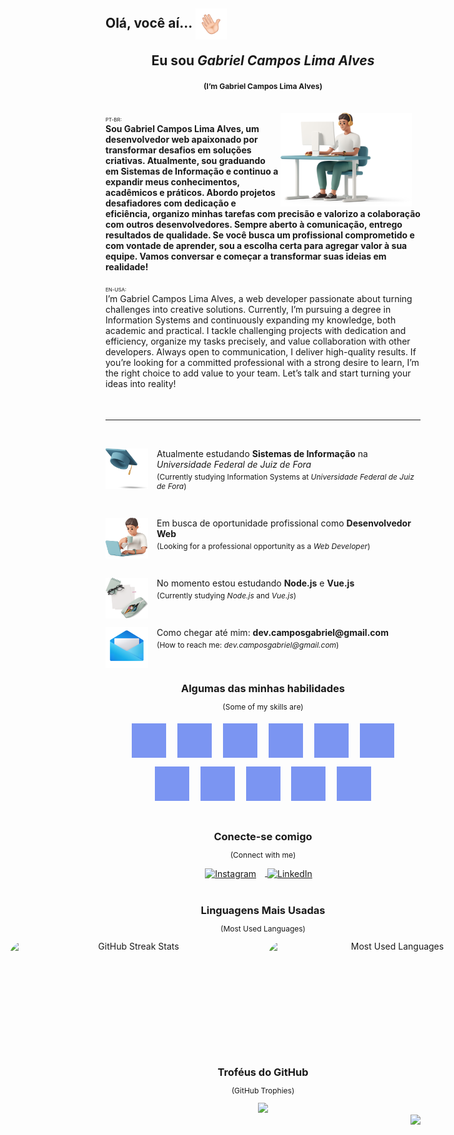 <!-- Header Section -->
<h2 align="left">Olá, você aí...
  <img align="center" width="50px" height="50px" src="./plus/Main/hello.gif" alt="Olá">
  <br>
  <p align="center">Eu sou <i>Gabriel Campos Lima Alves</i></p>
  <p align="center" style="font-size: 12px;">(I’m Gabriel Campos Lima Alves)</p>
</h2>

<br>

<!-- About Me Section -->
<div>
  <img width="210px" height="150px" align="right" src="./plus/Main/top.png" alt="Profile Top" style="margin-right: 1em;">
  
  <div align="left">
    <span style="font-size: 8px;">PT-BR:</span>
    <h4 style="font-size: 14px; margin-top: 0; margin-bottom: 0;">
      Sou Gabriel Campos Lima Alves, um desenvolvedor web apaixonado por transformar desafios em soluções criativas. Atualmente, sou graduando em Sistemas de Informação e continuo a expandir meus conhecimentos, acadêmicos e práticos. Abordo projetos desafiadores com dedicação e eficiência, organizo minhas tarefas com precisão e valorizo a colaboração com outros desenvolvedores. Sempre aberto à comunicação, entrego resultados de qualidade. Se você busca um profissional comprometido e com vontade de aprender, sou a escolha certa para agregar valor à sua equipe. Vamos conversar e começar a transformar suas ideias em realidade!
    </h4>
  </div>
  
  <br>
  
  <div align="left">
    <span style="font-size: 8px;">EN-USA:</span>
    <h4 style="font-size: 14px; margin-top: 0; font-weight: normal;">
      I’m Gabriel Campos Lima Alves, a web developer passionate about turning challenges into creative solutions. Currently, I’m pursuing a degree in Information Systems and continuously expanding my knowledge, both academic and practical. I tackle challenging projects with dedication and efficiency, organize my tasks precisely, and value collaboration with other developers. Always open to communication, I deliver high-quality results. If you’re looking for a committed professional with a strong desire to learn, I’m the right choice to add value to your team. Let’s talk and start turning your ideas into reality!
    </h4>
  </div>
</div>

<br>

<hr>

<br>

<!-- Sections with Icons and Descriptions -->
<div>
  <img align="left" src="./plus/Main/tip1.png" alt="Universidade" width="68px" height="65px" style="margin-right: 1em;">
  <p style="margin-left: 3em;">Atualmente estudando <b>Sistemas de Informação</b> na <i>Universidade Federal de Juiz de Fora</i></p>
  <p style="margin-left: 3em; margin-top: -10px; font-size: 12px;">
    (Currently studying Information Systems at <i>Universidade Federal de Juiz de Fora</i>)
  </p>
</div>

<br>

<div>
  <img align="left" src="./plus/Main/tip2.png" alt="Experiência" width="68px" height="65px" style="margin-right: 1em;">
  <p style="margin-left: 3em;">Em busca de oportunidade profissional como <b>Desenvolvedor Web</b></p>
  <p style="margin-left: 3em; margin-top: -10px; font-size: 12px;">
    (Looking for a professional opportunity as a <i>Web Developer</i>)
  </p>
</div>

<br>

<div>
  <img align="left" src="./plus/Main/tip3.png" alt="Aprendizado" width="68px" height="65px" style="margin-right: 1em;">
  <p style="margin-left: 3em;">No momento estou estudando <b>Node.js</b> e <b>Vue.js</b></p>
  <p style="margin-left: 3em; margin-top: -10px; font-size: 12px;">
    (Currently studying <i>Node.js</i> and <i>Vue.js</i>)
  </p>
</div>

<br>

<div>
  <img align="left" src="./plus/Main/tip4.png" alt="Contato" width="68px" height="65px" style="margin-right: 1em;">
  <p style="margin-left: 3em;">Como chegar até mim: <b>dev.camposgabriel@gmail.com</b></p>
  <p style="margin-left: 3em; margin-top: -10px; font-size: 12px;">
    (How to reach me: <i>dev.camposgabriel@gmail.com</i>)
  </p>
</div>

<br>

<!-- Skills Section -->
<div align="center">
  <h3 style="margin-bottom: 0;">Algumas das minhas habilidades</h3>
  <p style="font-size: 12px;">(Some of my skills are)</p>
  
<img style="cursor: pointer; margin: 0.5em; filter: brightness(0) saturate(100%) invert(60%) sepia(30%) saturate(3000%) hue-rotate(200deg) brightness(100%) contrast(90%);" align="center" src="./plus/languages/nextjs.svg" alt="Next.js" width="55px" height="55px" title="Next.js">
  <img style="cursor: pointer; margin: 0.5em; filter: brightness(0) saturate(100%) invert(60%) sepia(30%) saturate(3000%) hue-rotate(200deg) brightness(100%) contrast(90%);" align="center" src="./plus/languages/reactjs.svg" alt="React" width="55px" height="55px" title="React">
  <img style="cursor: pointer; margin: 0.5em; filter: brightness(0) saturate(100%) invert(60%) sepia(30%) saturate(3000%) hue-rotate(200deg) brightness(100%) contrast(90%);" align="center" src="./plus/languages/javascript.svg" alt="JavaScript" width="55px" height="55px" title="JavaScript">
  <img style="cursor: pointer; margin: 0.5em; filter: brightness(0) saturate(100%) invert(60%) sepia(30%) saturate(3000%) hue-rotate(200deg) brightness(100%) contrast(90%);" align="center" src="./plus/languages/typescript.svg" alt="TypeScript" width="55px" height="55px" title="TypeScript">
  <img style="cursor: pointer; margin: 0.5em; filter: brightness(0) saturate(100%) invert(60%) sepia(30%) saturate(3000%) hue-rotate(200deg) brightness(100%) contrast(90%);" align="center" src="./plus/languages/html.svg" alt="HTML" width="55px" height="55px" title="HTML">
  <img style="cursor: pointer; margin: 0.5em; filter: brightness(0) saturate(100%) invert(60%) sepia(30%) saturate(3000%) hue-rotate(200deg) brightness(100%) contrast(90%);" align="center" src="./plus/languages/css.svg" alt="CSS" width="55px" height="55px" title="CSS">
  <img style="cursor: pointer; margin: 0.5em; filter: brightness(0) saturate(100%) invert(60%) sepia(30%) saturate(3000%) hue-rotate(200deg) brightness(100%) contrast(90%);" align="center" src="./plus/languages/bootstrap.svg" alt="Bootstrap" width="55px" height="55px" title="Bootstrap">
  <img style="cursor: pointer; margin: 0.5em; filter: brightness(0) saturate(100%) invert(60%) sepia(30%) saturate(3000%) hue-rotate(200deg) brightness(100%) contrast(90%);" align="center" src="./plus/languages/git.svg" alt="Git" width="55px" height="55px" title="Git">
  <img style="cursor: pointer; margin: 0.5em; filter: brightness(0) saturate(100%) invert(60%) sepia(30%) saturate(3000%) hue-rotate(200deg) brightness(100%) contrast(90%);" align="center" src="./plus/languages/github.svg" alt="GitHub" width="55px" height="55px" title="GitHub">
  <img style="cursor: pointer; margin: 0.5em; filter: brightness(0) saturate(100%) invert(60%) sepia(30%) saturate(3000%) hue-rotate(200deg) brightness(100%) contrast(90%);" align="center" src="./plus/languages/node.svg" alt="Node.js" width="55px" height="55px" title="Node.js">
  <img style="cursor: pointer; margin: 0.5em; filter: brightness(0) saturate(100%) invert(60%) sepia(30%) saturate(3000%) hue-rotate(200deg) brightness(100%) contrast(90%);" align="center" src="./plus/languages/vuejs.svg" alt="Vue.js" width="55px" height="55px" title="Vue.js">
</div>

<br>

<!-- Connect Section -->
<div align="center">
  <h3 style="margin-bottom: 0;">Conecte-se comigo</h3>
  <p style="font-size: 12px;">(Connect with me)</p>
  
  <a href="https://instagram.com/dev.camposg" target="_blank">
    <img align="center" src="./plus/Networks/ig.png" alt="Instagram" width="70px" height="70px" style="margin-right: 1em;">
  </a>
  <a href="https://www.linkedin.com/in/gabriel-campos-lima-alves-947554249/" target="_blank">
    <img align="center" src="./plus/Networks/in.png" alt="LinkedIn" width="70px" height="70px" style="margin-right: 1em;">
  </a>
</div>

<br>

<!-- Stats Section -->
<div align="center">
  <h3 style="margin-bottom: 0;">Linguagens Mais Usadas</h3>
  <p style="font-size: 12px;">(Most Used Languages)</p>
  
  <div style="display: flex; justify-content: center; gap: 1em;">
    <img src="https://streak-stats.demolab.com?user=CamposCodes&theme=tokyonight&hide_border=true&border_radius=25&date_format=M%20j%5B%2C%20Y%5D" width="400px" height="160px" style="border-radius: 2em;" alt="GitHub Streak Stats"/>
    <img src="https://github-readme-stats.vercel.app/api/top-langs/?username=CamposCodes&layout=compact&theme=tokyonight&hide_border=true" width="400px" height="160px" style="border-radius: 2em;" alt="Most Used Languages"/>
  </div>
</div>

<br>

<!-- Trophies Section -->
<div align="center">
  <h3 style="margin-bottom: 0;">Troféus do GitHub</h3>
  <p style="font-size: 12px;">(GitHub Trophies)</p>
  <img style="border: none" height="150em" src="https://github-profile-trophy.vercel.app/?username=CamposCodes&hide_border=true&margin-w=10&theme=tokyonight&no-frame=false&no-bg=true"/>
</div>

<!-- Visitor Count -->
<img align="right" src="https://visitcount.itsvg.in/api?id=CamposCodes&color=12"/>
